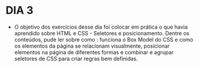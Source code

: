 # DIA 3

- O objetivo dos exercícios desse dia foi colocar em prática o que havia aprendido sobre HTML e CSS - Seletores e posicionamento. Dentre os conteúdos, pude ler sobre como : funciona o Box Model do CSS e como os elementos da página se relacionam visualmente, posicionar elementos na página de diferentes formas e combinar e agrupar seletores de CSS para criar regras bem definidas.